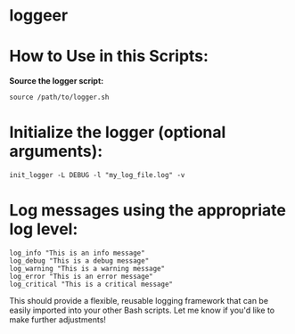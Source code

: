 <h1>loggeer<h1/>
  
# How to Use in this  Scripts:
**Source the logger script:**


```
source /path/to/logger.sh
```
# Initialize the logger (optional arguments):



```
init_logger -L DEBUG -l "my_log_file.log" -v
```
# Log messages using the appropriate log level:

```
log_info "This is an info message"
log_debug "This is a debug message"
log_warning "This is a warning message"
log_error "This is an error message"
log_critical "This is a critical message"
```
This should provide a flexible, reusable logging framework that can be easily imported into your other Bash scripts. Let me know if you'd like to make further adjustments!
